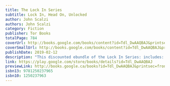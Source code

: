 ```yaml
---
title: The Lock In Series
subtitle: Lock In, Head On, Unlocked
author: John Scalzi
authors: John Scalzi
category: Fiction
publisher: Tor Books
totalPage: 784
coverUrl: http://books.google.com/books/content?id=Tdl_DwAAQBAJ&printsec=frontcover&img=1&zoom=1&edge=curl&source=gbs_api
coverSmallUrl: http://books.google.com/books/content?id=Tdl_DwAAQBAJ&printsec=frontcover&img=1&zoom=5&edge=curl&source=gbs_api
publishDate: 2019-02-12
description: "This discounted ebundle of the Lock In Series: includes: Lock In, Head On, Unlocked &quot;This is the kind of thriller that Michael Crichton, Lincoln Child, and James Rollins do so well. Add John Scalzi to that list.&quot; --Douglas Preston A blazingly inventive near-future thriller series from the best-selling, Hugo Award-winning John Scalzi. Not too long from today, a new, highly contagious virus makes its way across the globe. Most who get sick experience nothing worse than flu, fever and headaches. But for the unlucky one percent -- and nearly five million souls in the United States alone -- the disease causes &quot;Lock In&quot;: Victims fully awake and aware, but unable to move or respond to stimulus. The disease affects young, old, rich, poor, people of every color and creed. The world changes to meet the challenge. At the Publisher's request, this title is being sold without Digital Rights Management Software (DRM) applied."
link: https://play.google.com/store/books/details?id=Tdl_DwAAQBAJ
previewLink: http://books.google.ca/books?id=Tdl_DwAAQBAJ&printsec=frontcover&dq=lock+in&hl=&as_pt=BOOKS&cd=1&source=gbs_api
isbn13: 9781250237965
isbn10: 1250237963
---
```

